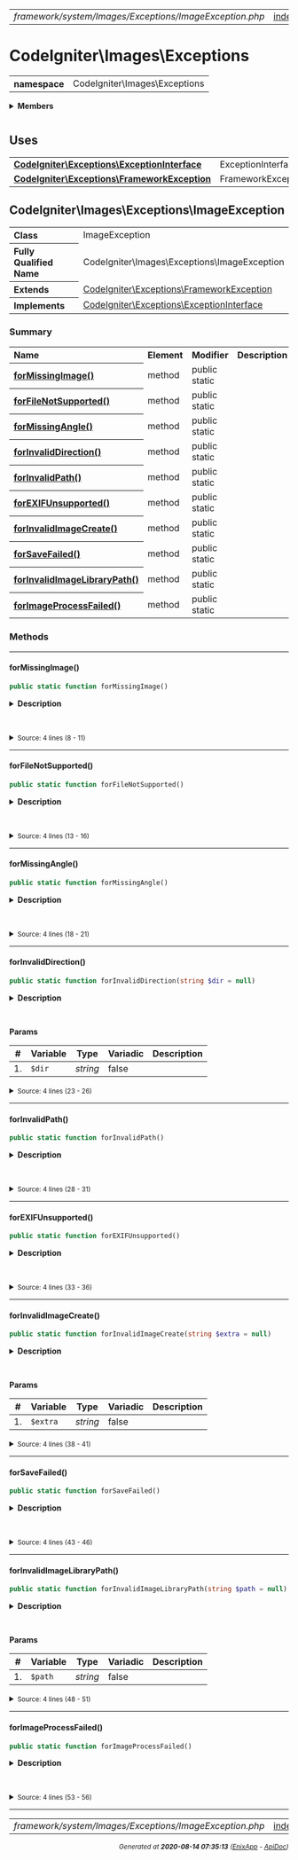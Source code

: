 


 



<table>
<tr>
<td style="width:100%"><em>framework/system/Images/Exceptions/ImageException.php</em></td>
<td><a href="../../../../../../../api/index.md">index</a></td>
<td><a href="../../../../../../../api/vendor/codeigniter4/framework/system/I18n/TimeDifference.md">prev</a></td>
<td><a href="../../../../../../../api/vendor/codeigniter4/framework/system/Images/Handlers/BaseHandler.md">next</a></td>
</tr>
</table>







# CodeIgniter\Images\Exceptions 
<table style="text-align:left">
<tr><th>namespace</th><td>CodeIgniter\Images\Exceptions</td></tr>
</table>

 

<details>
<summary style="margin-bottom:12px;"><strong>Members</strong></summary>
<table>
<tr><td><a href="../../../../../../../api/vendor/codeigniter4/framework/system/Images/Exceptions/ImageException.md">CodeIgniter\Images\Exceptions\ImageException</a></td></tr>
</table>
</details>



 
 ## Uses

<table style="text-align:left;">
<tr>
<td>
<a href="../../../../../../../api/vendor/codeigniter4/framework/system/Exceptions/ExceptionInterface.md"><strong>CodeIgniter\Exceptions\ExceptionInterface</strong></a>
</td>
<td>ExceptionInterface</td>
</tr>
<tr>
<td>
<a href="../../../../../../../api/vendor/codeigniter4/framework/system/Exceptions/FrameworkException.md"><strong>CodeIgniter\Exceptions\FrameworkException</strong></a>
</td>
<td>FrameworkException</td>
</tr>
</table>



 
## CodeIgniter\Images\Exceptions\ImageException

<table style="text-align:left">
<tr><th>Class</th><td>ImageException</td></tr>
<tr><th>Fully Qualified Name</th><td>CodeIgniter\Images\Exceptions\ImageException</td></tr>
<tr><th>Extends</th><td><a href="../../../../../../../api/vendor/codeigniter4/framework/system/Exceptions/FrameworkException.md">CodeIgniter\Exceptions\FrameworkException</a></td></tr>
<tr><th>Implements</th>
<td>
<a href="../../../../../../../api/vendor/codeigniter4/framework/system/Exceptions/ExceptionInterface.md">CodeIgniter\Exceptions\ExceptionInterface</a><br>
</td>
</tr>
</table>




### Summary


<table style="text-align:left;">
<tr>
<th>Name</th>
<th>Element</th>
<th>Modifier</th>
<th>Description</th>
</tr>


<tr>
<th><a href="#forMissingImage"><strong>forMissingImage</strong>()</a></th>
<td>method</td>
<td>
public<br>static

</td>
<td></td>
</tr>
<tr>
<th><a href="#forFileNotSupported"><strong>forFileNotSupported</strong>()</a></th>
<td>method</td>
<td>
public<br>static

</td>
<td></td>
</tr>
<tr>
<th><a href="#forMissingAngle"><strong>forMissingAngle</strong>()</a></th>
<td>method</td>
<td>
public<br>static

</td>
<td></td>
</tr>
<tr>
<th><a href="#forInvalidDirection"><strong>forInvalidDirection</strong>()</a></th>
<td>method</td>
<td>
public<br>static

</td>
<td></td>
</tr>
<tr>
<th><a href="#forInvalidPath"><strong>forInvalidPath</strong>()</a></th>
<td>method</td>
<td>
public<br>static

</td>
<td></td>
</tr>
<tr>
<th><a href="#forEXIFUnsupported"><strong>forEXIFUnsupported</strong>()</a></th>
<td>method</td>
<td>
public<br>static

</td>
<td></td>
</tr>
<tr>
<th><a href="#forInvalidImageCreate"><strong>forInvalidImageCreate</strong>()</a></th>
<td>method</td>
<td>
public<br>static

</td>
<td></td>
</tr>
<tr>
<th><a href="#forSaveFailed"><strong>forSaveFailed</strong>()</a></th>
<td>method</td>
<td>
public<br>static

</td>
<td></td>
</tr>
<tr>
<th><a href="#forInvalidImageLibraryPath"><strong>forInvalidImageLibraryPath</strong>()</a></th>
<td>method</td>
<td>
public<br>static

</td>
<td></td>
</tr>
<tr>
<th><a href="#forImageProcessFailed"><strong>forImageProcessFailed</strong>()</a></th>
<td>method</td>
<td>
public<br>static

</td>
<td></td>
</tr>

</table>






### Methods


<hr>

#### forMissingImage()

```php
public static function forMissingImage()
```

<details>
<summary style="margin-bottom:12px;"><strong>Description</strong></summary>

*No description.*


</details>



<table style="text-align:left">
</table>










<details>
<summary><small>Source: 4 lines (8 - 11)</small></summary>

```php
public static function forMissingImage()
{
	return new static(lang('Images.sourceImageRequired'));
}
```

</details>


<hr>

#### forFileNotSupported()

```php
public static function forFileNotSupported()
```

<details>
<summary style="margin-bottom:12px;"><strong>Description</strong></summary>

*No description.*


</details>



<table style="text-align:left">
</table>










<details>
<summary><small>Source: 4 lines (13 - 16)</small></summary>

```php
public static function forFileNotSupported()
{
	return new static(lang('Images.fileNotSupported'));
}
```

</details>


<hr>

#### forMissingAngle()

```php
public static function forMissingAngle()
```

<details>
<summary style="margin-bottom:12px;"><strong>Description</strong></summary>

*No description.*


</details>



<table style="text-align:left">
</table>










<details>
<summary><small>Source: 4 lines (18 - 21)</small></summary>

```php
public static function forMissingAngle()
{
	return new static(lang('Images.rotationAngleRequired'));
}
```

</details>


<hr>

#### forInvalidDirection()

```php
public static function forInvalidDirection(string $dir = null)
```

<details>
<summary style="margin-bottom:12px;"><strong>Description</strong></summary>

*No description.*


</details>



<table style="text-align:left">
</table>


**Params**

<table>
<thead>
<tr>
<th>#</th>
<th>Variable</th>
<th>Type</th>
<th>Variadic</th>
<th>Description</th>
</tr>
</thead>
<tbody>

<tr>
<td>1.</td>
<td><code>$dir</code></td>
<td><em>string
</em></td>
<td>false</td>
<td></td>
</tr>


</tbody>
</table>








<details>
<summary><small>Source: 4 lines (23 - 26)</small></summary>

```php
public static function forInvalidDirection(string $dir = null)
{
	return new static(lang('Images.invalidDirection', [$dir]));
}
```

</details>


<hr>

#### forInvalidPath()

```php
public static function forInvalidPath()
```

<details>
<summary style="margin-bottom:12px;"><strong>Description</strong></summary>

*No description.*


</details>



<table style="text-align:left">
</table>










<details>
<summary><small>Source: 4 lines (28 - 31)</small></summary>

```php
public static function forInvalidPath()
{
	return new static(lang('Images.invalidPath'));
}
```

</details>


<hr>

#### forEXIFUnsupported()

```php
public static function forEXIFUnsupported()
```

<details>
<summary style="margin-bottom:12px;"><strong>Description</strong></summary>

*No description.*


</details>



<table style="text-align:left">
</table>










<details>
<summary><small>Source: 4 lines (33 - 36)</small></summary>

```php
public static function forEXIFUnsupported()
{
	return new static(lang('Images.exifNotSupported'));
}
```

</details>


<hr>

#### forInvalidImageCreate()

```php
public static function forInvalidImageCreate(string $extra = null)
```

<details>
<summary style="margin-bottom:12px;"><strong>Description</strong></summary>

*No description.*


</details>



<table style="text-align:left">
</table>


**Params**

<table>
<thead>
<tr>
<th>#</th>
<th>Variable</th>
<th>Type</th>
<th>Variadic</th>
<th>Description</th>
</tr>
</thead>
<tbody>

<tr>
<td>1.</td>
<td><code>$extra</code></td>
<td><em>string
</em></td>
<td>false</td>
<td></td>
</tr>


</tbody>
</table>








<details>
<summary><small>Source: 4 lines (38 - 41)</small></summary>

```php
public static function forInvalidImageCreate(string $extra = null)
{
	return new static(lang('Images.unsupportedImageCreate') . ' ' . $extra);
}
```

</details>


<hr>

#### forSaveFailed()

```php
public static function forSaveFailed()
```

<details>
<summary style="margin-bottom:12px;"><strong>Description</strong></summary>

*No description.*


</details>



<table style="text-align:left">
</table>










<details>
<summary><small>Source: 4 lines (43 - 46)</small></summary>

```php
public static function forSaveFailed()
{
	return new static(lang('Images.saveFailed'));
}
```

</details>


<hr>

#### forInvalidImageLibraryPath()

```php
public static function forInvalidImageLibraryPath(string $path = null)
```

<details>
<summary style="margin-bottom:12px;"><strong>Description</strong></summary>

*No description.*


</details>



<table style="text-align:left">
</table>


**Params**

<table>
<thead>
<tr>
<th>#</th>
<th>Variable</th>
<th>Type</th>
<th>Variadic</th>
<th>Description</th>
</tr>
</thead>
<tbody>

<tr>
<td>1.</td>
<td><code>$path</code></td>
<td><em>string
</em></td>
<td>false</td>
<td></td>
</tr>


</tbody>
</table>








<details>
<summary><small>Source: 4 lines (48 - 51)</small></summary>

```php
public static function forInvalidImageLibraryPath(string $path = null)
{
	return new static(lang('Images.libPathInvalid', [$path]));
}
```

</details>


<hr>

#### forImageProcessFailed()

```php
public static function forImageProcessFailed()
```

<details>
<summary style="margin-bottom:12px;"><strong>Description</strong></summary>

*No description.*


</details>



<table style="text-align:left">
</table>










<details>
<summary><small>Source: 4 lines (53 - 56)</small></summary>

```php
public static function forImageProcessFailed()
{
	return new static(lang('Images.imageProcessFailed'));
}
```

</details>





 


 
  




<hr>

<table>
<tr>
<td style="width:100%"><em>framework/system/Images/Exceptions/ImageException.php</em></td>
<td><a href="../../../../../../../api/index.md">index</a></td>
<td><a href="../../../../../../../api/vendor/codeigniter4/framework/system/I18n/TimeDifference.md">prev</a></td>
<td><a href="../../../../../../../api/vendor/codeigniter4/framework/system/Images/Handlers/BaseHandler.md">next</a></td>
<td><a href="#">top</a></td></tr>
</table>




<div style="text-align:right;">

<small>_Generated at **2020-08-14 07:35:13**_ *([EnixApp](https://github.com/enix-app) - [ApiDoc](https://github.com/enix-app/apidoc))*</small>
</div>